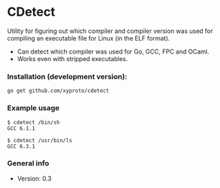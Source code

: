 # CDetect

Utility for figuring out which compiler and compiler version was used for compiling an executable file for Linux (in the ELF format).

* Can detect which compiler was used for Go, GCC, FPC and OCaml.
* Works even with stripped executables.

### Installation (development version):

    go get github.com/xyproto/cdetect

### Example usage

    $ cdetect /bin/sh
    GCC 6.1.1

    $ cdetect /usr/bin/ls
    GCC 6.3.1

### General info

* Version: 0.3
